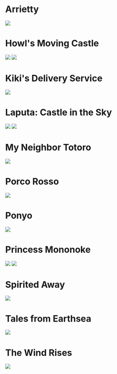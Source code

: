 # Arrietty

![](wallpapers/Arrietty/1.png)

# Howl's Moving Castle

![](wallpapers/HowlsMovingCastle/1.png)
![](wallpapers/HowlsMovingCastle/2.png)

# Kiki's Delivery Service

![](wallpapers/KikisDeliveryService/1.png)

# Laputa: Castle in the Sky

![](wallpapers/LaputaCastleintheSky/1.png)
![](wallpapers/LaputaCastleintheSky/2.png)

# My Neighbor Totoro

![](wallpapers/MyNeighborTotoro/1.png)

# Porco Rosso

![](wallpapers/PorcoRosso/1.png)

# Ponyo

![](wallpapers/Ponyo/1.png)

# Princess Mononoke

![](wallpapers/PrincessMononoke/1.png)
![](wallpapers/PrincessMononoke/2.png)

# Spirited Away

![](wallpapers/SpiritedAway/1.png)

# Tales from Earthsea

![](wallpapers/TalesfromEarthsea/1.png)

# The Wind Rises

![](wallpapers/TheWindRises/1.png)

